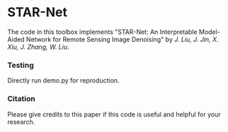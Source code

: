 # STAR-Net
The code in this toolbox implements "STAR-Net: An Interpretable Model-Aided Network for Remote Sensing Image Denoising" by <i>J. Liu, J. Jin, X. Xiu, J. Zhang, W. Liu</i>.

### Testing
Directly run demo.py for reproduction.

### Citation
Please give credits to this paper if this code is useful and helpful for your research.


